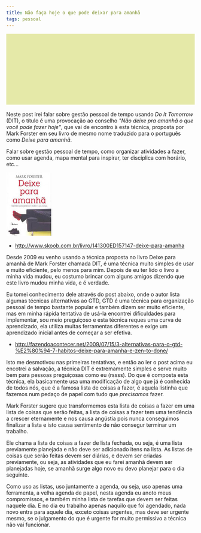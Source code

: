 ```yaml
---
title: Não faça hoje o que pode deixar para amanhã
tags: pessoal
---
```


![Default post image](/files/default-post-image.png)

Neste post irei falar sobre gestão pessoal de tempo usando _Do It Tomorrow_
(DIT), o título é uma provocação ao conselho _"Não deixe pra amanhã o que você
pode fazer hoje"_, que vai de encontro à esta técnica, proposta por Mark
Forster em seu livro de mesmo nome traduzido para o português como _Deixe para
amanhã_.



Falar sobre gestão pessoal de tempo, como organizar atividades
a fazer, como usar agenda, mapa mental para inspirar, ter disciplica
com horário, etc...

![Livro Deixe para amanhã](/files/livro-deixe-para-amanha.jpg)

* http://www.skoob.com.br/livro/141300ED157147-deixe-para-amanha


Desde 2009 eu venho usando a técnica proposta no livro Deixe para amanhã de Mark Forster chamada
DIT, é uma técnica muito simples de usar e muito eficiente, pelo menos para mim. Depois de
eu ter lido o livro a minha vida mudou, eu costumo brincar com alguns amigos dizendo que este
livro mudou minha vida, e é verdade.

Eu tomei conhecimento dele através do post abaixo, onde o autor lista algumas técnicas
alternativas ao GTD, GTD é uma técnica para organização pessoal de tempo bastante
popular e também dizem ser muito eficiente, mas em minha rápida tentativa de usá-la
encontrei dificuldades para implementar, sou meio preguiçoso e esta técnica reques uma
curva de aprendizado, ela utiliza muitas ferramentas diferentes e exige um aprendizado
inicial antes de começar a ser efetiva.

* http://fazendoacontecer.net/2009/07/15/3-alternativas-para-o-gtd-%E2%80%94-7-habitos-deixe-para-amanha-e-zen-to-done/

Isto me desmotivou nas primeiras tentativas, e então ao ler o post acima eu encotrei a salvação,
a técnica DIT é extremamente simples e serve muito bem para pessoas preguiçosas como eu (rssss).
Do que é composta esta técnica, ela basicamente usa uma modificação de algo que já é conhecida
de todos nós, que é a famosa lista de coisas a fazer, é aquela listinha que fazemos num pedaço de papel
com tudo que *precisamos* fazer.

Mark Forster sugere que transformemos esta lista de coisas a fazer em uma lista
de coisas que serão feitas, a lista de coisas a fazer tem uma tendência a crescer
eternamente e nos causa angústia pois nunca conseguimos finalizar a lista e isto
causa sentimento de não consegur terminar um trabalho.

Ele chama a lista de coisas a fazer de lista fechada, ou seja, é uma lista previamente
planejada e não deve ser adicionado itens na lista. As listas de coisas que serão feitas
devem ser diárias, e devem ser criadas previamente, ou seja, as atividades que eu farei amanhã
devem ser planejadas hoje, se amanhã surge algo novo eu devo planejar para o dia seguinte.

Como uso as listas, uso juntamente a agenda, ou seja, uso apenas uma ferramenta, a velha
agenda de papel, nesta agenda eu anoto meus compromissos, e também minha lista de tarefas
que devem ser feitas naquele dia. E no dia eu trabalho apenas naquilo que foi agendado,
nada novo entra para aquele dia, exceto coisas urgentes, mas deve ser urgente mesmo, se
o julgamento do que é urgente for muito permissivo a técnica não vai funcionar.
